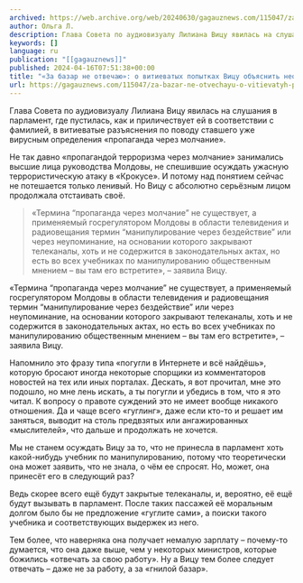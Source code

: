 ```yaml
---
archived: https://web.archive.org/web/20240630/gagauznews.com/115047/za-bazar-ne-otvechayu-o-vitievatyh-popytkah-vitsu-obyasnit-neobyasnimoe.html
author: Ольга Л.
description: Глава Совета по аудиовизуалу Лилиана Вицу явилась на слушания в парламент, где пустилась, как и приличествует ей в соответствии с фамилией, в витиеватые разъяснения по поводу ставшего уже вирусным определения «пропаганда через молчание».  Не так давно «пропагандой терроризма через молчание» занимались высшие лица руководства Молдовы, не спешившие осуждать ужасную террористическую атаку в «Крокусе». И потому над понятием сейчас не потешается только ленивый. Но Вицу с абсолютно серьёзным лицом продолжала отстаивать своё. «Термина “пропаганда через молчание” не существует, а применяемый госрегулятором Молдовы в области телевидения и радиовещания термин “манипулирование через бездействие” или через неупоминание, на основании которого закрывают телеканалы, хоть и […]
keywords: []
language: ru
publication: "[[gagauznews]]"
published: 2024-04-16T07:51:38+00:00
title: "«За базар не отвечаю»: о витиеватых попытках Вицу объяснить необъяснимое"
url: https://gagauznews.com/115047/za-bazar-ne-otvechayu-o-vitievatyh-popytkah-vitsu-obyasnit-neobyasnimoe.html
---
```


Глава Совета по аудиовизуалу Лилиана Вицу явилась на слушания в парламент, где пустилась, как и приличествует ей в соответствии с фамилией, в витиеватые разъяснения по поводу ставшего уже вирусным определения «пропаганда через молчание».

Не так давно «пропагандой терроризма через молчание» занимались высшие лица руководства Молдовы, не спешившие осуждать ужасную террористическую атаку в «Крокусе». И потому над понятием сейчас не потешается только ленивый. Но Вицу с абсолютно серьёзным лицом продолжала отстаивать своё.

> «Термина “пропаганда через молчание” не существует, а применяемый госрегулятором Молдовы в области телевидения и радиовещания термин “манипулирование через бездействие” или через неупоминание, на основании которого закрывают телеканалы, хоть и не содержится в законодательных актах, но есть во всех учебниках по манипулированию общественным мнением – вы там его встретите», – заявила Вицу.

«Термина “пропаганда через молчание” не существует, а применяемый госрегулятором Молдовы в области телевидения и радиовещания термин “манипулирование через бездействие” или через неупоминание, на основании которого закрывают телеканалы, хоть и не содержится в законодательных актах, но есть во всех учебниках по манипулированию общественным мнением – вы там его встретите», – заявила Вицу.

Напомнило это фразу типа «погугли в Интернете и всё найдёшь», которую бросают иногда некоторые спорщики из комментаторов новостей на тех или иных порталах. Дескать, я вот прочитал, мне это подошло, но мне лень искать, а ты погугли и убедись в том, что я это читал. К вопросу о правоте суждений это не имеет вообще никакого отношения. Да и чаще всего «гуглинг», даже если кто-то и решает им заняться, выводит на столь предвзятых или ангажированных «мыслителей», что дальше и продолжать не хочется.

Мы не станем осуждать Вицу за то, что не принесла в парламент хоть какой-нибудь учебник по манипулированию, потому что теоретически она может заявить, что не знала, о чём ее спросят. Но, может, она принесёт его в следующий раз?

Ведь скорее всего ещё будут закрытые телеканалы, и, вероятно, её ещё будут вызывать в парламент. После таких пассажей её моральным долгом было бы не предложение «гуглите сами», а поиски такого учебника и соответствующих выдержек из него.

Тем более, что наверняка она получает немалую зарплату – почему-то думается, что она даже выше, чем у некоторых министров, которые божились «отвечать за свою работу». Ну а Вицу тем более следует отвечать – даже не за работу, а за «гнилой базар».